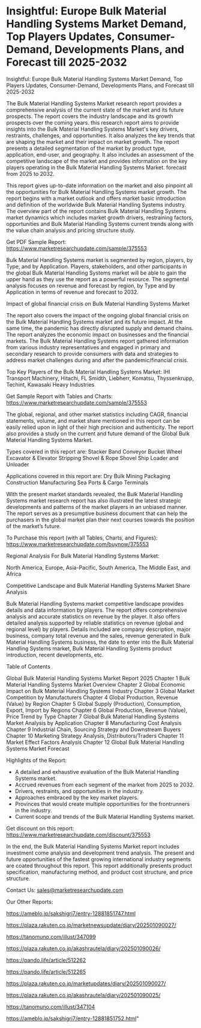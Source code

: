 # Insightful: Europe Bulk Material Handling Systems Market Demand, Top Players Updates, Consumer-Demand, Developments Plans, and Forecast till 2025-2032
 Insightful: Europe Bulk Material Handling Systems Market Demand, Top Players Updates, Consumer-Demand, Developments Plans, and Forecast till 2025-2032

The Bulk Material Handling Systems Market research report provides a comprehensive analysis of the current state of the market and its future prospects. The report covers the industry landscape and its growth prospects over the coming years. this research report aims to provide insights into the Bulk Material Handling Systems Market's key drivers, restraints, challenges, and opportunities. It also analyzes the key trends that are shaping the market and their impact on market growth. The report presents a detailed segmentation of the market by product type, application, end-user, and geography. It also includes an assessment of the competitive landscape of the market and provides information on the key players operating in the Bulk Material Handling Systems Market. forecast from 2025 to 2032.

This report gives up-to-date information on the market and also pinpoint all the opportunities for Bulk Material Handling Systems market growth. The report begins with a market outlook and offers market basic introduction and definition of the worldwide Bulk Material Handling Systems industry. The overview part of the report contains Bulk Material Handling Systems market dynamics which includes market growth drivers, restraining factors, opportunities and Bulk Material Handling Systems current trends along with the value chain analysis and pricing structure study.

Get PDF Sample Report: https://www.marketresearchupdate.com/sample/375553

Bulk Material Handling Systems market is segmented by region, players, by Type, and by Application. Players, stakeholders, and other participants in the global Bulk Material Handling Systems market will be able to gain the upper hand as they use the report as a powerful resource. The segmental analysis focuses on revenue and forecast by region, by Type and by Application in terms of revenue and forecast to 2032.

Impact of global financial crisis on Bulk Material Handling Systems Market

The report also covers the impact of the ongoing global financial crisis on the Bulk Material Handling Systems market and its future impact. At the same time, the pandemic has directly disrupted supply and demand chains. The report analyzes the economic impact on businesses and the financial markets. The Bulk Material Handling Systems report gathered information from various industry representatives and engaged in primary and secondary research to provide consumers with data and strategies to address market challenges during and after the pandemic/financial crisis.

Top Key Players of the Bulk Material Handling Systems Market:
IHI Transport Machinery, Hitachi, FL Smidth, Liebherr, Komatsu, Thyssenkrupp, Techint, Kawasaki Heavy Industries


Get Sample Report with Tables and Charts: https://www.marketresearchupdate.com/sample/375553

The global, regional, and other market statistics including CAGR, financial statements, volume, and market share mentioned in this report can be easily relied upon in light of their high precision and authenticity. The report also provides a study on the current and future demand of the Global Bulk Material Handling Systems Market.

Types covered in this report are:
Stacker
Band Conveyor
Bucket Wheel Excavator & Elevator
Stripping Shovel & Rope Shovel
Ship Loader and Unloader


Applications covered in this report are:
Dry Bulk
Mining
Packaging
Construction
Manufacturing
Sea Ports & Cargo Terminals


With the present market standards revealed, the Bulk Material Handling Systems market research report has also illustrated the latest strategic developments and patterns of the market players in an unbiased manner. The report serves as a presumptive business document that can help the purchasers in the global market plan their next courses towards the position of the market’s future.

To Purchase this report (with all Tables, Charts, and Figures): https://www.marketresearchupdate.com/buynow/375553

Regional Analysis For Bulk Material Handling Systems Market:

North America, Europe, Asia-Pacific, South America, The Middle East, and Africa

Competitive Landscape and Bulk Material Handling Systems Market Share Analysis

Bulk Material Handling Systems market competitive landscape provides details and data information by players. The report offers comprehensive analysis and accurate statistics on revenue by the player. It also offers detailed analysis supported by reliable statistics on revenue (global and regional level) by players. Details included are company description, major business, company total revenue and the sales, revenue generated in Bulk Material Handling Systems business, the date to enter into the Bulk Material Handling Systems market, Bulk Material Handling Systems product introduction, recent developments, etc.

Table of Contents

Global Bulk Material Handling Systems Market Report 2025
Chapter 1 Bulk Material Handling Systems Market Overview
Chapter 2 Global Economic Impact on Bulk Material Handling Systems Industry
Chapter 3 Global Market Competition by Manufacturers
Chapter 4 Global Production, Revenue (Value) by Region
Chapter 5 Global Supply (Production), Consumption, Export, Import by Regions
Chapter 6 Global Production, Revenue (Value), Price Trend by Type
Chapter 7 Global Bulk Material Handling Systems Market Analysis by Application
Chapter 8 Manufacturing Cost Analysis
Chapter 9 Industrial Chain, Sourcing Strategy and Downstream Buyers
Chapter 10 Marketing Strategy Analysis, Distributors/Traders
Chapter 11 Market Effect Factors Analysis
Chapter 12 Global Bulk Material Handling Systems Market Forecast

Highlights of the Report:

- A detailed and exhaustive evaluation of the Bulk Material Handling Systems market.
- Accrued revenues from each segment of the market from 2025 to 2032.
- Drivers, restraints, and opportunities in the industry.
- Approaches embraced by the key market players.
- Provinces that would create multiple opportunities for the frontrunners in the industry.
- Current scope and trends of the Bulk Material Handling Systems market.

Get discount on this report: https://www.marketresearchupdate.com/discount/375553

In the end, the Bulk Material Handling Systems Market report includes investment come analysis and development trend analysis. The present and future opportunities of the fastest growing international industry segments are coated throughout this report. This report additionally presents product specification, manufacturing method, and product cost structure, and price structure.

Contact Us:
sales@marketresearchupdate.com

Our Other Reports:

https://ameblo.jp/sakshigri7/entry-12881851747.html

https://plaza.rakuten.co.jp/marketnewsupdate/diary/202501090027/

https://tanomuno.com/illust/347099

https://plaza.rakuten.co.jp/akashrautela/diary/202501090026/

https://pando.life/article/512262

https://pando.life/article/512265

https://plaza.rakuten.co.jp/marketupdates/diary/202501090027/

https://plaza.rakuten.co.jp/akashrautela/diary/202501090025/

https://tanomuno.com/illust/347104

https://ameblo.jp/sakshigri7/entry-12881851752.html"
